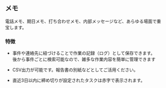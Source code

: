 ## メモ

電話メモ、期日メモ、打ち合わせメモ、内部メッセージなど、あらゆる場面で重宝します。

### 特徴

* 事件や連絡先に紐づけることで作業の記録（ログ）として保存できます。  
  後から事件ごとに検索可能なので、雑多な作業内容を簡単に管理できます

* CSV出力が可能です。報告書の別紙などとしてご活用ください。

* 直近3日以内に締め切りが設定されたタスクは赤字で表示されます。




